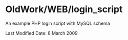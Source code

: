 OldWork/WEB/login_script
========================

An example PHP login script with MySQL schema

Last Modified Date: 8 March 2009
